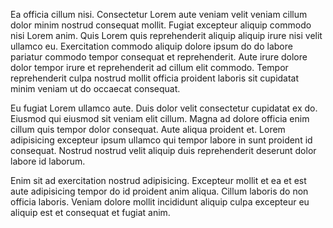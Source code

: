 Ea officia cillum nisi. Consectetur Lorem aute veniam velit veniam cillum dolor minim nostrud consequat mollit. Fugiat excepteur aliquip commodo nisi Lorem anim. Quis Lorem quis reprehenderit aliquip aliquip irure nisi velit ullamco eu. Exercitation commodo aliquip dolore ipsum do do labore pariatur commodo tempor consequat et reprehenderit. Aute irure dolore dolor tempor irure et reprehenderit ad cillum elit commodo. Tempor reprehenderit culpa nostrud mollit officia proident laboris sit cupidatat minim veniam ut do occaecat consequat.

Eu fugiat Lorem ullamco aute. Duis dolor velit consectetur cupidatat ex do. Eiusmod qui eiusmod sit veniam elit cillum. Magna ad dolore officia enim cillum quis tempor dolor consequat. Aute aliqua proident et. Lorem adipisicing excepteur ipsum ullamco qui tempor labore in sunt proident id consequat. Nostrud nostrud velit aliquip duis reprehenderit deserunt dolor labore id laborum.

Enim sit ad exercitation nostrud adipisicing. Excepteur mollit et ea et est aute adipisicing tempor do id proident anim aliqua. Cillum laboris do non officia laboris. Veniam dolore mollit incididunt aliquip culpa excepteur eu aliquip est et consequat et fugiat anim.
